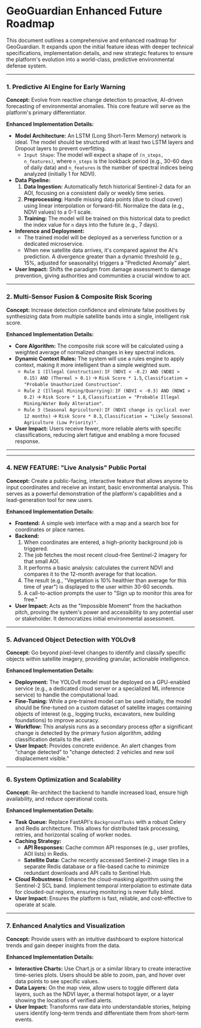 # GeoGuardian Enhanced Future Roadmap

This document outlines a comprehensive and enhanced roadmap for GeoGuardian. It expands upon the initial feature ideas with deeper technical specifications, implementation details, and new strategic features to ensure the platform's evolution into a world-class, predictive environmental defense system.

---

### 1. Predictive AI Engine for Early Warning

**Concept:** Evolve from reactive change detection to proactive, AI-driven forecasting of environmental anomalies. This core feature will serve as the platform's primary differentiator.

**Enhanced Implementation Details:**
- **Model Architecture:** An LSTM (Long Short-Term Memory) network is ideal. The model should be structured with at least two LSTM layers and Dropout layers to prevent overfitting.
  - `Input Shape`: The model will expect a shape of `(n_steps, n_features)`, where `n_steps` is the lookback period (e.g., 30-60 days of daily data) and `n_features` is the number of spectral indices being analyzed (initially 1 for NDVI).
- **Data Pipeline:**
    1.  **Data Ingestion:** Automatically fetch historical Sentinel-2 data for an AOI, focusing on a consistent daily or weekly time series.
    2.  **Preprocessing:** Handle missing data points (due to cloud cover) using linear interpolation or forward-fill. Normalize the data (e.g., NDVI values) to a 0-1 scale.
    3.  **Training:** The model will be trained on this historical data to predict the index value for `n` days into the future (e.g., 7 days).
- **Inference and Deployment:**
    - The trained model will be deployed as a serverless function or a dedicated microservice.
    - When new satellite data arrives, it's compared against the AI's prediction. A divergence greater than a dynamic threshold (e.g., 15%, adjusted for seasonality) triggers a "Predicted Anomaly" alert.
- **User Impact:** Shifts the paradigm from damage assessment to damage prevention, giving authorities and communities a crucial window to act.

---

### 2. Multi-Sensor Fusion & Composite Risk Scoring

**Concept:** Increase detection confidence and eliminate false positives by synthesizing data from multiple satellite bands into a single, intelligent risk score.

**Enhanced Implementation Details:**
- **Core Algorithm:** The composite risk score will be calculated using a weighted average of normalized changes in key spectral indices.
- **Dynamic Context Rules:** The system will use a rules engine to apply context, making it more intelligent than a simple weighted sum.
    - `Rule 1 (Illegal Construction)`: `IF (NDVI < -0.2) AND (NDBI > 0.15) AND (Thermal > 0.1)` -> `Risk Score * 1.5`, `Classification = "Probable Unauthorized Construction"`.
    - `Rule 2 (Illegal Mining/Quarrying)`: `IF (NDVI < -0.3) AND (NDWI > 0.2)` -> `Risk Score * 1.8`, `Classification = "Probable Illegal Mining/Water Body Alteration"`.
    - `Rule 3 (Seasonal Agriculture)`: `IF (NDVI change is cyclical over 12 months)` -> `Risk Score * 0.3`, `Classification = "Likely Seasonal Agriculture (Low Priority)"`.
- **User Impact:** Users receive fewer, more reliable alerts with specific classifications, reducing alert fatigue and enabling a more focused response.

---

---

### 4. **NEW FEATURE:** "Live Analysis" Public Portal

**Concept:** Create a public-facing, interactive feature that allows anyone to input coordinates and receive an instant, basic environmental analysis. This serves as a powerful demonstration of the platform's capabilities and a lead-generation tool for new users.

**Enhanced Implementation Details:**
- **Frontend:** A simple web interface with a map and a search box for coordinates or place names.
- **Backend:**
    1.  When coordinates are entered, a high-priority background job is triggered.
    2.  The job fetches the most recent cloud-free Sentinel-2 imagery for that small AOI.
    3.  It performs a basic analysis: calculates the current NDVI and compares it to the 12-month average for that location.
    4.  The result (e.g., "Vegetation is 10% healthier than average for this time of year") is displayed to the user within 30-60 seconds.
    5.  A call-to-action prompts the user to "Sign up to monitor this area for free."
- **User Impact:** Acts as the "Impossible Moment" from the hackathon pitch, proving the system's power and accessibility to any potential user or stakeholder. It democratizes initial environmental assessment.

---

### 5. Advanced Object Detection with YOLOv8

**Concept:** Go beyond pixel-level changes to identify and classify specific objects within satellite imagery, providing granular, actionable intelligence.

**Enhanced Implementation Details:**
- **Deployment:** The YOLOv8 model must be deployed on a GPU-enabled service (e.g., a dedicated cloud server or a specialized ML inference service) to handle the computational load.
- **Fine-Tuning:** While a pre-trained model can be used initially, the model should be fine-tuned on a custom dataset of satellite images containing objects of interest (e.g., logging trucks, excavators, new building foundations) to improve accuracy.
- **Workflow:** This analysis runs as a secondary process *after* a significant change is detected by the primary fusion algorithm, adding classification details to the alert.
- **User Impact:** Provides concrete evidence. An alert changes from "change detected" to "change detected: 2 vehicles and new soil displacement visible."

---

### 6. System Optimization and Scalability

**Concept:** Re-architect the backend to handle increased load, ensure high availability, and reduce operational costs.

**Enhanced Implementation Details:**
- **Task Queue:** Replace FastAPI's `BackgroundTasks` with a robust Celery and Redis architecture. This allows for distributed task processing, retries, and horizontal scaling of worker nodes.
- **Caching Strategy:**
    - **API Responses:** Cache common API responses (e.g., user profiles, AOI lists) in Redis.
    - **Satellite Data:** Cache recently accessed Sentinel-2 image tiles in a separate Redis database or a file-based cache to minimize redundant downloads and API calls to Sentinel Hub.
- **Cloud Robustness:** Enhance the cloud-masking algorithm using the Sentinel-2 SCL band. Implement temporal interpolation to estimate data for clouded-out regions, ensuring monitoring is never fully blind.
- **User Impact:** Ensures the platform is fast, reliable, and cost-effective to operate at scale.

---

### 7. Enhanced Analytics and Visualization

**Concept:** Provide users with an intuitive dashboard to explore historical trends and gain deeper insights from the data.

**Enhanced Implementation Details:**
- **Interactive Charts:** Use Chart.js or a similar library to create interactive time-series plots. Users should be able to zoom, pan, and hover over data points to see specific values.
- **Data Layers:** On the map view, allow users to toggle different data layers, such as the NDVI layer, a thermal hotspot layer, or a layer showing the locations of verified alerts.
- **User Impact:** Transforms raw data into understandable stories, helping users identify long-term trends and differentiate them from short-term events.
